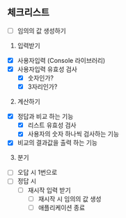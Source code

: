 ## 체크리스트

- [ ] 임의의 값 생성하기

1. 입력받기

- [x] 사용자입력 (Console 라이브러리)
- [x] 사용자입력 유효성 검사
    - [x] 숫자인가?
    - [x] 3자리인가?

2. 계산하기

- [x] 정답과 비교 하는 기능
    - [x] 리스트 유효성 검사
    - [x] 사용자의 숫자 하나씩 검사하는 기능
- [x] 비교의 결과값을 출력 하는 기능 

3. 분기

- [ ] 오답 시 1번으로
- [ ] 정답 시
    - [ ] 재시작 입력 받기
        -  [ ] 재시작 시 임의의 값 생성
        -  [ ] 애플리케이션 종료
